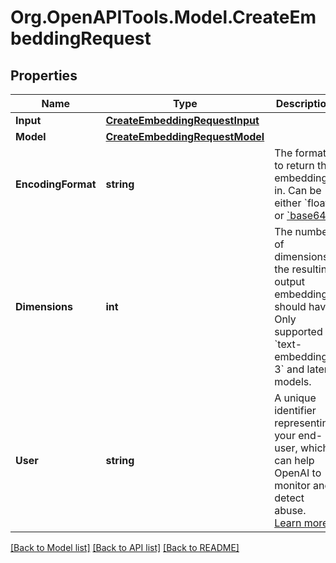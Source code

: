 # Org.OpenAPITools.Model.CreateEmbeddingRequest

## Properties

Name | Type | Description | Notes
------------ | ------------- | ------------- | -------------
**Input** | [**CreateEmbeddingRequestInput**](CreateEmbeddingRequestInput.md) |  | 
**Model** | [**CreateEmbeddingRequestModel**](CreateEmbeddingRequestModel.md) |  | 
**EncodingFormat** | **string** | The format to return the embeddings in. Can be either &#x60;float&#x60; or [&#x60;base64&#x60;](https://pypi.org/project/pybase64/). | [optional] [default to EncodingFormatEnum.Float]
**Dimensions** | **int** | The number of dimensions the resulting output embeddings should have. Only supported in &#x60;text-embedding-3&#x60; and later models.  | [optional] 
**User** | **string** | A unique identifier representing your end-user, which can help OpenAI to monitor and detect abuse. [Learn more](/docs/guides/safety-best-practices/end-user-ids).  | [optional] 

[[Back to Model list]](../README.md#documentation-for-models) [[Back to API list]](../README.md#documentation-for-api-endpoints) [[Back to README]](../README.md)

